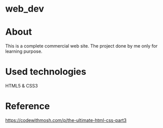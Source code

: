 # web_dev

# About

This is a complete commercial web site.
The project done by me only for learning purpose.

# Used technologies

HTML5 & CSS3

# Reference

https://codewithmosh.com/p/the-ultimate-html-css-part3
